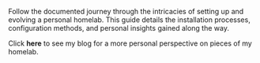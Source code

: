 Follow the documented journey through the intricacies of setting up and evolving a personal homelab. This guide details the installation processes, configuration methods, and personal insights gained along the way.

Click **here** to see my blog for a more personal perspective on pieces of my homelab.